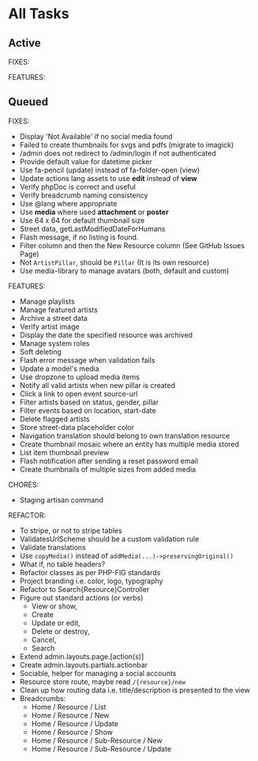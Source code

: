 # All Tasks

## Active

FIXES:

FEATURES:


## Queued

FIXES:

- Display 'Not Available' if no social media found
- Failed to create thumbnails for svgs and pdfs (migrate to imagick)
- /admin does not redirect to /admin/login if not authenticated
- Provide default value for datetime picker
- Use fa-pencil (update) instead of fa-folder-open (view)
- Update actions lang assets to use **edit** instead of **view**
- Verify phpDoc is correct and useful
- Verify breadcrumb naming consistency
- Use @lang where appropriate
- Use **media** where used **attachment** or **poster**
- Use 64 x 64 for default thumbnail size
- Street data, getLastModifiedDateForHumans
- Flash message, if no listing is found.
- Filter column and then the New Resource column (See GitHub Issues Page)
- Not `ArtistPillar`, should be `Pillar` (It is its own resource)
- Use media-library to manage avatars (both, default and custom)

FEATURES:

- Manage playlists
- Manage featured artists
- Archive a street data
- Verify artist image
- Display the date the specified resource was archived
- Manage system roles
- Soft deleting
- Flash error message when validation fails
- Update a model's media
- Use dropzone to upload media items
- Notify all valid artists when new pillar is created
- Click a link to open event source-url
- Filter artists based on status, gender, pillar
- Filter events based on location, start-date
- Delete flagged artists
- Store street-data placeholder color
- Navigation translation should belong to own translation resource
- Create thumbnail mosaic where an entity has multiple media stored
- List item thumbnail preview
- Flash notification after sending a reset password email
- Create thumbnails of multiple sizes from added media

CHORES:

- Staging artisan command

REFACTOR:

- To stripe, or not to stripe tables
- ValidatesUrlScheme should be a custom validation rule
- Validate translations
- Use `copyMedia()` instead of `addMedia(...)->preservingOriginal()`
- What if, no table headers?
- Refactor classes as per PHP-FIG standards
- Project branding i.e. color, logo, typography
- Refactor to Search{Resource}Controller
- Figure out standard actions (or verbs)
    - View or show,
    - Create
    - Update or edit,
    - Delete or destroy,
    - Cancel,
    - Search
- Extend admin.layouts.page.[action(s)]
- Create admin.layouts.partials.actionbar
- Sociable, helper for managing a social accounts
- Resource store route, maybe read `/{resource}/new`
- Clean up how routing data i.e. title/description is presented to the view
- Breadcrumbs:
    - Home / Resource / List
    - Home / Resource / New
    - Home / Resource / Update
    - Home / Resource / Show
    - Home / Resource / Sub-Resource / New
    - Home / Resource / Sub-Resource / Update
